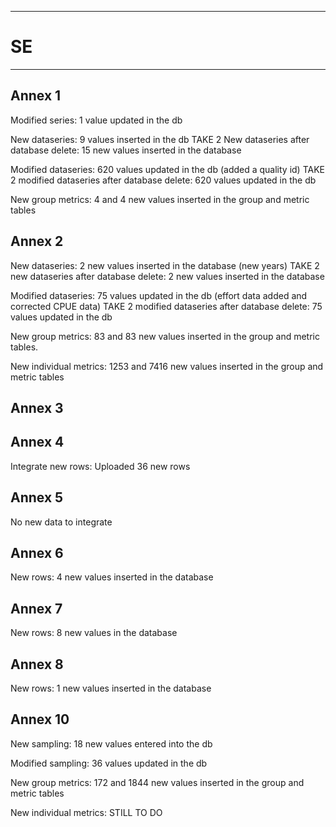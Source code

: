 
-----------------------------------------------------------
# SE
-----------------------------------------------------------
## Annex 1
Modified series: 1 value updated in the db

New dataseries: 9 values inserted in the db
TAKE 2 New dataseries after database delete: 15 new values inserted in the database

Modified dataseries: 620 values updated in the db (added a quality id)
TAKE 2 modified dataseries after database delete: 620 values updated in the db

New group metrics: 4 and 4 new values inserted in the group and metric tables

## Annex 2
New dataseries: 2 new values inserted in the database (new years)
TAKE 2 new dataseries after database delete: 2 new values inserted in the database

Modified dataseries: 75 values updated in the db (effort data added and corrected CPUE data)
TAKE 2 modified dataseries after database delete: 75 values updated in the db

New group metrics: 83 and 83 new values inserted in the group and metric tables.

New individual metrics: 1253 and 7416 new values inserted in the group and metric tables

## Annex 3


## Annex 4
Integrate new rows: Uploaded 36 new rows

## Annex 5
No new data to integrate

## Annex 6
New rows: 4 new values inserted in the database

## Annex 7
New rows: 8 new values in the database

## Annex 8
New rows: 1 new values inserted in the database


## Annex 10
New sampling: 18 new values entered into the db

Modified sampling: 36 values updated in the db

New group metrics: 172 and 1844 new values inserted in the group and metric tables

New individual metrics: STILL TO DO

